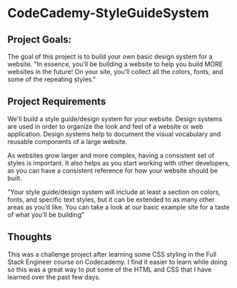 # CodeCademy-StyleGuideSystem

## Project Goals:

The goal of this project is to build your own basic design system for a website. "In essence, you’ll be building a website to help you build MORE websites in the future! On your site, you’ll collect all the colors, fonts, and some of the repeating styles."

## Project Requirements

We'll build a style guide/design system for your website. Design systems are used in order to organize the look and feel of a website or web application. Design systems help to document the visual vocabulary and reusable components of a large website.

As websites grow larger and more complex, having a consistent set of styles is important. It also helps as you start working with other developers, as you can have a consistent reference for how your website should be built.

"Your style guide/design system will include at least a section on colors, fonts, and specific text styles, but it can be extended to as many other areas as you’d like. You can take a look at our basic example site for a taste of what you’ll be building"


## Thoughts

This was a challenge project after learning some CSS styling in the Full Stack Engineer course on Codecademy. I find it easier to learn while doing so this was a great way to put some of the HTML and CSS that I have learned over the past few days.
